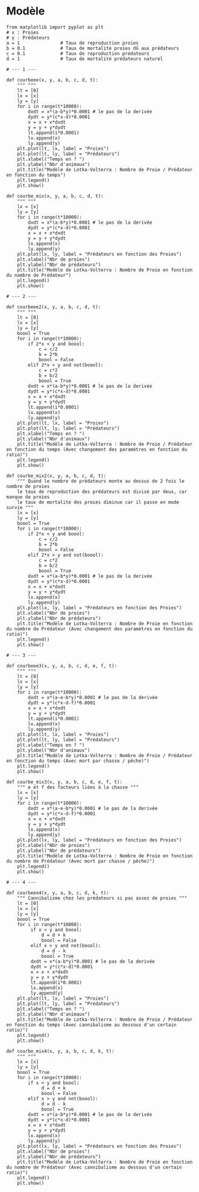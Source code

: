 # Modèle
    from matplotlib import pyplot as plt
    # x : Proies
    # y : Prédateurs
    a = 1               # Taux de reproduction proies
    b = 0.1             # Taux de mortalité proies dû aux prédateurs
    c = 0.1             # Taux de reproduction prédateurs
    d = 1               # Taux de mortalité prédateurs naturel

    # --- 1 ---

    def courbeee(x, y, a, b, c, d, t):
        """ """
        lt = [0]
        lx = [x]
        ly = [y]
        for i in range(t*10000):
            dxdt = x*(a-b*y)*0.0001 # le pas de la derivée
            dydt = y*(c*x-d)*0.0001
            x = x + x*dxdt
            y = y + y*dydt
            lt.append(i*0.0001)
            lx.append(x)
            ly.append(y)
        plt.plot(lt, lx, label = "Proies")
        plt.plot(lt, ly, label = "Prédateurs")
        plt.xlabel("Temps en ? ")
        plt.ylabel("Nbr d'animaux")
        plt.title("Modèle de Lotka-Volterra : Nombre de Proie / Prédateur en fonction du temps")
        plt.legend()
        plt.show()
    
    def courbe_mix(x, y, a, b, c, d, t):
        """ """
        lx = [x]
        ly = [y]
        for i in range(t*10000):
            dxdt = x*(a-b*y)*0.0001 # le pas de la derivée
            dydt = y*(c*x-d)*0.0001
            x = x + x*dxdt
            y = y + y*dydt
            lx.append(x)
            ly.append(y)
        plt.plot(lx, ly, label = "Prédateurs en fonction des Proies")
        plt.xlabel("Nbr de proies")
        plt.ylabel("Nbr de prédateurs")
        plt.title("Modèle de Lotka-Volterra : Nombre de Proie en fonction du nombre de Prédateur")
        plt.legend()
        plt.show()

    # --- 2 ---

    def courbeee2(x, y, a, b, c, d, t):
        """ """
        lt = [0]
        lx = [x]
        ly = [y]
        boool = True
        for i in range(t*10000):
            if 2*x < y and boool:
                c = c/2
                b = 2*b
                boool = False
            elif 2*x > y and not(boool):
                c = c*2
                b = b/2
                boool = True
            dxdt = x*(a-b*y)*0.0001 # le pas de la derivée
            dydt = y*(c*x-d)*0.0001
            x = x + x*dxdt
            y = y + y*dydt
            lt.append(i*0.0001)
            lx.append(x)
            ly.append(y)
        plt.plot(lt, lx, label = "Proies")
        plt.plot(lt, ly, label = "Prédateurs")
        plt.xlabel("Temps en ? ")
        plt.ylabel("Nbr d'animaux")
        plt.title("Modèle de Lotka-Volterra : Nombre de Proie / Prédateur en fonction du temps (Avec changement des paramètres en fonction du ratio)")
        plt.legend()
        plt.show()
    
    def courbe_mix2(x, y, a, b, c, d, t):
        """ Quand le nombre de prédateurs monte au dessus de 2 fois le nombre de proies
        le taux de reproduction des prédateurs est divisé par deux, car manque de proies
        le taux de mortalité des proies diminue car il passe en mode survie """
        lx = [x]
        ly = [y]
        boool = True
        for i in range(t*10000):
            if 2*x < y and boool:
                c = c/2
                b = 2*b
                boool = False
            elif 2*x > y and not(boool):
                c = c*2
                b = b/2
                boool = True
            dxdt = x*(a-b*y)*0.0001 # le pas de la derivée
            dydt = y*(c*x-d)*0.0001
            x = x + x*dxdt
            y = y + y*dydt
            lx.append(x)
            ly.append(y)
        plt.plot(lx, ly, label = "Prédateurs en fonction des Proies")
        plt.xlabel("Nbr de proies")
        plt.ylabel("Nbr de prédateurs")
        plt.title("Modèle de Lotka-Volterra : Nombre de Proie en fonction du nombre de Prédateur (Avec changement des paramètres en fonction du ratio)")
        plt.legend()
        plt.show()
    
    # --- 3 ---

    def courbeee3(x, y, a, b, c, d, e, f, t):
        """ """
        lt = [0]
        lx = [x]
        ly = [y]
        for i in range(t*10000):
            dxdt = x*(a-e-b*y)*0.0001 # le pas de la derivée
            dydt = y*(c*x-d-f)*0.0001
            x = x + x*dxdt
            y = y + y*dydt
            lt.append(i*0.0001)
            lx.append(x)
            ly.append(y)
        plt.plot(lt, lx, label = "Proies")
        plt.plot(lt, ly, label = "Prédateurs")
        plt.xlabel("Temps en ? ")
        plt.ylabel("Nbr d'animaux")
        plt.title("Modèle de Lotka-Volterra : Nombre de Proie / Prédateur en fonction du temps (Avec mort par chasse / pêche)")
        plt.legend()
        plt.show()
    
    def courbe_mix3(x, y, a, b, c, d, e, f, t):
        """ e et f des facteurs liées à la chasse """
        lx = [x]
        ly = [y]
        for i in range(t*10000):
            dxdt = x*(a-e-b*y)*0.0001 # le pas de la derivée
            dydt = y*(c*x-d-f)*0.0001
            x = x + x*dxdt
            y = y + y*dydt
            lx.append(x)
            ly.append(y)
        plt.plot(lx, ly, label = "Prédateurs en fonction des Proies")
        plt.xlabel("Nbr de proies")
        plt.ylabel("Nbr de prédateurs")
        plt.title("Modèle de Lotka-Volterra : Nombre de Proie en fonction du nombre de Prédateur (Avec mort par chasse / pêche)")
        plt.legend()
        plt.show()
    
    # --- 4 ---

    def courbeee4(x, y, a, b, c, d, k, t):
        """ Cannibalisme chez les prédateurs si pas assez de proies """
        lt = [0]
        lx = [x]
        ly = [y]
        boool = True
        for i in range(t*10000):
             if x < y and boool:
                 d = d + k
                 boool = False
             elif x > y and not(boool):
                 d = d - k
                 boool = True
             dxdt = x*(a-b*y)*0.0001 # le pas de la derivée
             dydt = y*(c*x-d)*0.0001
             x = x + x*dxdt
             y = y + y*dydt
             lt.append(i*0.0001)
             lx.append(x)
             ly.append(y)
        plt.plot(lt, lx, label = "Proies")
        plt.plot(lt, ly, label = "Prédateurs")
        plt.xlabel("Temps en ? ")
        plt.ylabel("Nbr d'animaux")
        plt.title("Modèle de Lotka-Volterra : Nombre de Proie / Prédateur en fonction du temps (Avec cannibalisme au dessous d'un certain ratio)")
        plt.legend()
        plt.show()
    
    def courbe_mix4(x, y, a, b, c, d, k, t):
        """ """
        lx = [x]
        ly = [y]
        boool = True
        for i in range(t*10000):
            if x < y and boool:
                 d = d + k
                 boool = False
            elif x > y and not(boool):
                 d = d - k 
                 boool = True
            dxdt = x*(a-b*y)*0.0001 # le pas de la derivée
            dydt = y*(c*x-d)*0.0001
            x = x + x*dxdt
            y = y + y*dydt
            lx.append(x)
            ly.append(y)
        plt.plot(lx, ly, label = "Prédateurs en fonction des Proies")
        plt.xlabel("Nbr de proies")
        plt.ylabel("Nbr de prédateurs")
        plt.title("Modèle de Lotka-Volterra : Nombre de Proie en fonction du nombre de Prédateur (Avec cannibalisme au dessous d'un certain ratio)")
        plt.legend()
        plt.show()
